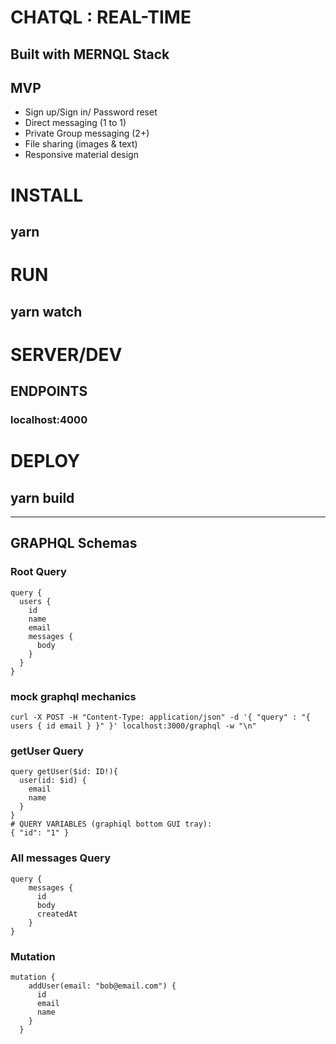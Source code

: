 # CHATQL : REAL-TIME 
## Built with MERNQL Stack

## MVP
* Sign up/Sign in/ Password reset
* Direct messaging (1 to 1)
* Private Group messaging (2+)
* File sharing (images & text)
* Responsive material design

# INSTALL 
## yarn 

# RUN
## yarn watch

# SERVER/DEV
## ENDPOINTS 
### localhost:4000

# DEPLOY 
## yarn build

***************************************************

## GRAPHQL Schemas

### Root Query
```
query {
  users {
    id
    name
    email
    messages {
      body
    }
  }
}
```

### mock graphql mechanics
```
curl -X POST -H "Content-Type: application/json" -d '{ "query" : "{ users { id email } }" }' localhost:3000/graphql -w "\n"
```

### getUser Query
```
query getUser($id: ID!){
  user(id: $id) {
    email
    name
  }
}
# QUERY VARIABLES (graphiql bottom GUI tray):
{ "id": "1" }
```

### All messages Query
```
query {
    messages {
      id
      body
      createdAt
	}
}
```



### Mutation
```
mutation {
    addUser(email: "bob@email.com") {
      id
      email
      name
    }
  }
```